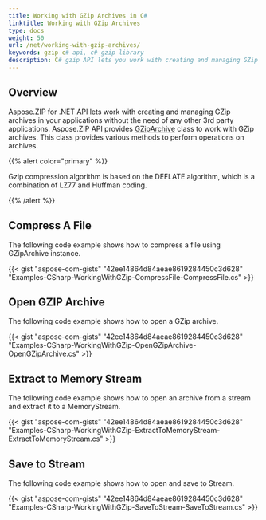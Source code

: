 ```yaml
---
title: Working with GZip Archives in C#
linktitle: Working with GZip Archives
type: docs
weight: 50
url: /net/working-with-gzip-archives/
keywords: gzip c# api, c# gzip library
description: C# gzip API lets you work with creating and managing GZip archives in your applications without the need of any other 3rd party applications and provides various methods to perform operations on archives.
---
```



## **Overview**
Aspose.ZIP for .NET API lets work with creating and managing GZip archives in your applications without the need of any other 3rd party applications. Aspose.ZIP API provides [GZipArchive](https://reference.aspose.com/zip/net/aspose.zip.gzip/gziparchive) class to work with GZip archives. This class provides various methods to perform operations on archives.

{{% alert color="primary" %}} 

Gzip compression algorithm is based on the DEFLATE algorithm, which is a combination of LZ77 and Huffman coding.

{{% /alert %}} 


## **Compress A File**
The following code example shows how to compress a file using GZipArchive instance.

{{< gist "aspose-com-gists" "42ee14864d84aeae8619284450c3d628" "Examples-CSharp-WorkingWithGZip-CompressFile-CompressFile.cs" >}}


## **Open GZIP Archive**
The following code example shows how to open a GZip archive.

{{< gist "aspose-com-gists" "42ee14864d84aeae8619284450c3d628" "Examples-CSharp-WorkingWithGZip-OpenGZipArchive-OpenGZipArchive.cs" >}}
## **Extract to Memory Stream**
The following code example shows how to open an archive from a stream and extract it to a MemoryStream.

{{< gist "aspose-com-gists" "42ee14864d84aeae8619284450c3d628" "Examples-CSharp-WorkingWithGZip-ExtractToMemoryStream-ExtractToMemoryStream.cs" >}}
## **Save to Stream**
The following code example shows how to open and save to Stream.

{{< gist "aspose-com-gists" "42ee14864d84aeae8619284450c3d628" "Examples-CSharp-WorkingWithGZip-SaveToStream-SaveToStream.cs" >}}
